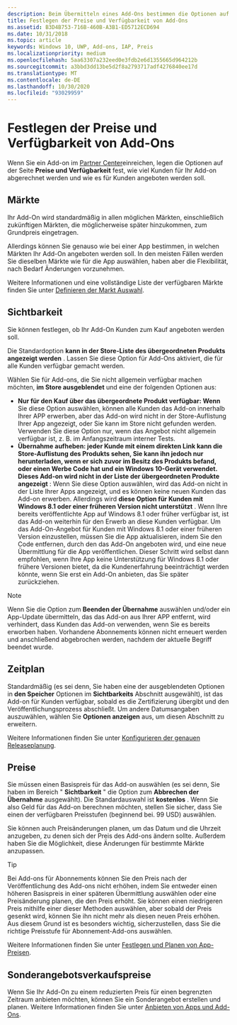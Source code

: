 ```yaml
---
description: Beim Übermitteln eines Add-Ons bestimmen die Optionen auf der Seite „Preise und Verfügbarkeit“, zu welchem Preis und wie das Add-On Kunden angeboten werden soll.
title: Festlegen der Preise und Verfügbarkeit von Add-Ons
ms.assetid: B3D4B753-716B-460B-A3B1-ED5712ECD694
ms.date: 10/31/2018
ms.topic: article
keywords: Windows 10, UWP, Add-ons, IAP, Preis
ms.localizationpriority: medium
ms.openlocfilehash: 5aa63307a232eed0e3fdb2e6d1355665d964212b
ms.sourcegitcommit: a3bbd3dd13be5d2f8a2793717adf4276840ee17d
ms.translationtype: MT
ms.contentlocale: de-DE
ms.lasthandoff: 10/30/2020
ms.locfileid: "93029959"
---
```

# <a name="set-add-on-pricing-and-availability"></a>Festlegen der Preise und Verfügbarkeit von Add-Ons

Wenn Sie ein Add-on im [Partner Center](https://partner.microsoft.com/dashboard)einreichen, legen die Optionen auf der Seite **Preise und Verfügbarkeit** fest, wie viel Kunden für Ihr Add-on abgerechnet werden und wie es für Kunden angeboten werden soll.

## <a name="markets"></a>Märkte

Ihr Add-On wird standardmäßig in allen möglichen Märkten, einschließlich zukünftigen Märkten, die möglicherweise später hinzukommen, zum Grundpreis eingetragen.

Allerdings können Sie genauso wie bei einer App bestimmen, in welchen Märkten Ihr Add-On angeboten werden soll. In den meisten Fällen werden Sie dieselben Märkte wie für die App auswählen, haben aber die Flexibilität, nach Bedarf Änderungen vorzunehmen. 

Weitere Informationen und eine vollständige Liste der verfügbaren Märkte finden Sie unter [Definieren der Markt Auswahl](./define-market-selection.md).

## <a name="visibility"></a>Sichtbarkeit

Sie können festlegen, ob Ihr Add-On Kunden zum Kauf angeboten werden soll. 

Die Standardoption **kann in der Store-Liste des übergeordneten Produkts angezeigt werden** . Lassen Sie diese Option für Add-Ons aktiviert, die für alle Kunden verfügbar gemacht werden. 

Wählen Sie für Add-ons, die Sie nicht allgemein verfügbar machen möchten, **im Store ausgeblendet** und eine der folgenden Optionen aus:

-   **Nur für den Kauf über das übergeordnete Produkt verfügbar: Wenn** Sie diese Option auswählen, können alle Kunden das Add-on innerhalb Ihrer APP erwerben, aber das Add-on wird nicht in der Store-Auflistung Ihrer App angezeigt, oder Sie kann im Store nicht gefunden werden. Verwenden Sie diese Option nur, wenn das Angebot nicht allgemein verfügbar ist, z. B. im Anfangszeitraum interner Tests.
-   **Übernahme aufheben: jeder Kunde mit einem direkten Link kann die Store-Auflistung des Produkts sehen, Sie kann ihn jedoch nur herunterladen, wenn er sich zuvor im Besitz des Produkts befand, oder einen Werbe Code hat und ein Windows 10-Gerät verwendet. Dieses Add-on wird nicht in der Liste der übergeordneten Produkte angezeigt** : Wenn Sie diese Option auswählen, wird das Add-on nicht in der Liste Ihrer Apps angezeigt, und es können keine neuen Kunden das Add-on erwerben. Allerdings wird **diese Option für Kunden mit Windows 8.1 oder einer früheren Version nicht unterstützt** . Wenn Ihre bereits veröffentlichte App auf Windows 8.1 oder früher verfügbar ist, ist das Add-on weiterhin für den Erwerb an diese Kunden verfügbar. Um das Add-On-Angebot für Kunden mit Windows 8.1 oder einer früheren Version einzustellen, müssen Sie die App aktualisieren, indem Sie den Code entfernen, durch den das Add-On angeboten wird, und eine neue Übermittlung für die App veröffentlichen. Dieser Schritt wird selbst dann empfohlen, wenn Ihre App keine Unterstützung für Windows 8.1 oder frühere Versionen bietet, da die Kundenerfahrung beeinträchtigt werden könnte, wenn Sie erst ein Add-On anbieten, das Sie später zurückziehen.
    
 > [!NOTE] 
 > Wenn Sie die Option zum **Beenden der Übernahme** auswählen und/oder ein App-Update übermitteln, das das Add-on aus Ihrer APP entfernt, wird verhindert, dass Kunden das Add-on verwenden, wenn Sie es bereits erworben haben. Vorhandene Abonnements können nicht erneuert werden und anschließend abgebrochen werden, nachdem der aktuelle Begriff beendet wurde.


## <a name="schedule"></a>Zeitplan

Standardmäßig (es sei denn, Sie haben eine der ausgeblendeten Optionen in **den Speicher** Optionen im **Sichtbarkeits** Abschnitt ausgewählt), ist das Add-on für Kunden verfügbar, sobald es die Zertifizierung übergibt und den Veröffentlichungsprozess abschließt. Um andere Datumsangaben auszuwählen, wählen Sie **Optionen anzeigen** aus, um diesen Abschnitt zu erweitern. 

Weitere Informationen finden Sie unter [Konfigurieren der genauen Releaseplanung](configure-precise-release-scheduling.md).


## <a name="pricing"></a>Preise

Sie müssen einen Basispreis für das Add-on auswählen (es sei denn, Sie haben im Bereich " **Sichtbarkeit** " die Option zum **Abbrechen der Übernahme** ausgewählt). Die Standardauswahl ist **kostenlos** . Wenn Sie also Geld für das Add-on berechnen möchten, stellen Sie sicher, dass Sie einen der verfügbaren Preisstufen (beginnend bei. 99 USD) auswählen.

Sie können auch Preisänderungen planen, um das Datum und die Uhrzeit anzugeben, zu denen sich der Preis des Add-ons ändern sollte. Außerdem haben Sie die Möglichkeit, diese Änderungen für bestimmte Märkte anzupassen. 

> [!TIP]
> Bei Add-ons für Abonnements können Sie den Preis nach der Veröffentlichung des Add-ons nicht erhöhen, indem Sie entweder einen höheren Basispreis in einer späteren Übermittlung auswählen oder eine Preisänderung planen, die den Preis erhöht. Sie können einen niedrigeren Preis mithilfe einer dieser Methoden auswählen, aber sobald der Preis gesenkt wird, können Sie ihn nicht mehr als diesen neuen Preis erhöhen. Aus diesem Grund ist es besonders wichtig, sicherzustellen, dass Sie die richtige Preisstufe für Abonnement-Add-ons auswählen. 

Weitere Informationen finden Sie unter [Festlegen und Planen von App-Preisen](set-and-schedule-app-pricing.md).


## <a name="sale-pricing"></a>Sonderangebotsverkaufspreise

Wenn Sie Ihr Add-On zu einem reduzierten Preis für einen begrenzten Zeitraum anbieten möchten, können Sie ein Sonderangebot erstellen und planen. Weitere Informationen finden Sie unter [Anbieten von Apps und Add-Ons](put-apps-and-add-ons-on-sale.md).

